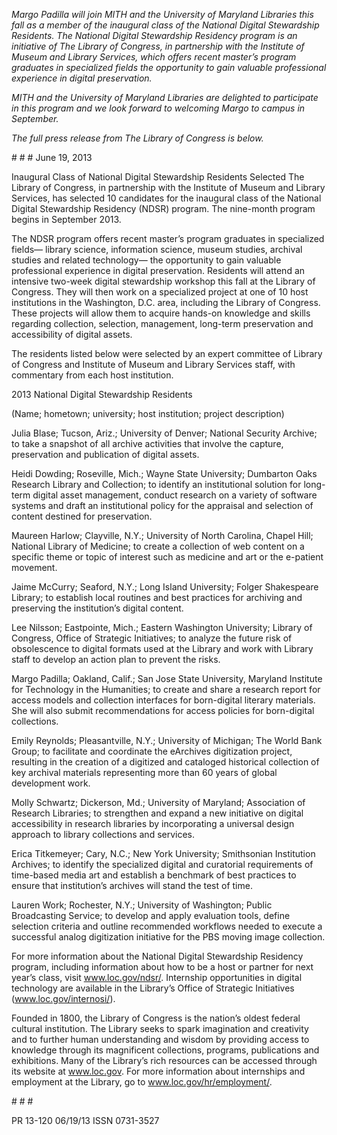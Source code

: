_Margo Padilla will join MITH and the University of Maryland Libraries this fall as a member of the inaugural class of the National Digital Stewardship Residents. The National Digital Stewardship Residency program is an initiative of The Library of Congress, in partnership with the Institute of Museum and Library Services, which offers recent master’s program graduates in specialized fields the opportunity to gain valuable professional experience in digital preservation._

_MITH and the University of Maryland Libraries are delighted to participate in this program and we look forward to welcoming Margo to campus in September._

_The full press release from The Library of Congress is below._

\# # # June 19, 2013

Inaugural Class of National Digital Stewardship Residents Selected The Library of Congress, in partnership with the Institute of Museum and Library Services, has selected 10 candidates for the inaugural class of the National Digital Stewardship Residency (NDSR) program. The nine-month program begins in September 2013.

The NDSR program offers recent master’s program graduates in specialized fields— library science, information science, museum studies, archival studies and related technology— the opportunity to gain valuable professional experience in digital preservation. Residents will attend an intensive two-week digital stewardship workshop this fall at the Library of Congress. They will then work on a specialized project at one of 10 host institutions in the Washington, D.C. area, including the Library of Congress. These projects will allow them to acquire hands-on knowledge and skills regarding collection, selection, management, long-term preservation and accessibility of digital assets.

The residents listed below were selected by an expert committee of Library of Congress and Institute of Museum and Library Services staff, with commentary from each host institution.

2013 National Digital Stewardship Residents

(Name; hometown; university; host institution; project description)

Julia Blase; Tucson, Ariz.; University of Denver; National Security Archive; to take a snapshot of all archive activities that involve the capture, preservation and publication of digital assets.

Heidi Dowding; Roseville, Mich.; Wayne State University; Dumbarton Oaks Research Library and Collection; to identify an institutional solution for long-term digital asset management, conduct research on a variety of software systems and draft an institutional policy for the appraisal and selection of content destined for preservation.

Maureen Harlow; Clayville, N.Y.; University of North Carolina, Chapel Hill; National Library of Medicine; to create a collection of web content on a specific theme or topic of interest such as medicine and art or the e-patient movement.

Jaime McCurry; Seaford, N.Y.; Long Island University; Folger Shakespeare Library; to establish local routines and best practices for archiving and preserving the institution’s digital content.

Lee Nilsson; Eastpointe, Mich.; Eastern Washington University; Library of Congress, Office of Strategic Initiatives; to analyze the future risk of obsolescence to digital formats used at the Library and work with Library staff to develop an action plan to prevent the risks.

Margo Padilla; Oakland, Calif.; San Jose State University, Maryland Institute for Technology in the Humanities; to create and share a research report for access models and collection interfaces for born-digital literary materials. She will also submit recommendations for access policies for born-digital collections.

Emily Reynolds; Pleasantville, N.Y.; University of Michigan; The World Bank Group; to facilitate and coordinate the eArchives digitization project, resulting in the creation of a digitized and cataloged historical collection of key archival materials representing more than 60 years of global development work.

Molly Schwartz; Dickerson, Md.; University of Maryland; Association of Research Libraries; to strengthen and expand a new initiative on digital accessibility in research libraries by incorporating a universal design approach to library collections and services.

Erica Titkemeyer; Cary, N.C.; New York University; Smithsonian Institution Archives; to identify the specialized digital and curatorial requirements of time-based media art and establish a benchmark of best practices to ensure that institution’s archives will stand the test of time.

Lauren Work; Rochester, N.Y.; University of Washington; Public Broadcasting Service; to develop and apply evaluation tools, define selection criteria and outline recommended workflows needed to execute a successful analog digitization initiative for the PBS moving image collection.

For more information about the National Digital Stewardship Residency program, including information about how to be a host or partner for next year’s class, visit www.loc.gov/ndsr/. Internship opportunities in digital technology are available in the Library’s Office of Strategic Initiatives (www.loc.gov/internosi/).

Founded in 1800, the Library of Congress is the nation’s oldest federal cultural institution. The Library seeks to spark imagination and creativity and to further human understanding and wisdom by providing access to knowledge through its magnificent collections, programs, publications and exhibitions. Many of the Library’s rich resources can be accessed through its website at www.loc.gov. For more information about internships and employment at the Library, go to www.loc.gov/hr/employment/.

\# # #

PR 13-120 06/19/13 ISSN 0731-3527